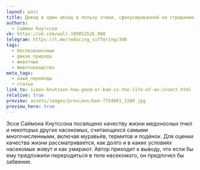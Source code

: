 ```yaml
---
layout: post
title: Довод в один абзац в пользу этики, сфокусированной на страдании
authors:
  - Саймон Кнутссон
vk: https://vk.com/wall-199052526_680
telegram: https://t.me/reducing_suffering/348
tags:
  - беспозвоночные
  - дикая_природа
  - животные
  - животноводство
meta_tags:
  - наши_переводы
  - статьи
link_to: simon-knutsson-how-good-or-bad-is-the-life-of-an-insect.html
relative: true
preview: assets/images/previews/bee-7724961_1280.jpg
preview_here: true
---
```

Эссе Саймона Кнутссона посвящено качеству жизни медоносных пчел и некоторых других насекомых, считающихся самыми многочисленными, включая муравьёв, термитов и подёнок. Для оценки качества жизни рассматривается, как долго и в каких условиях насекомые живут и как умирают. Автор приходит к выводу, что если бы ему предложили переродиться в теле насекомого, он предпочел бы забвение.
